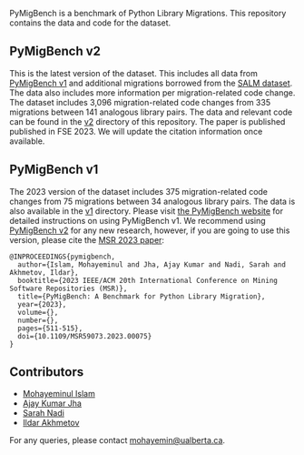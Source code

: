 PyMigBench is a benchmark of Python Library Migrations. 
This repository contains the data and code for the dataset.


## PyMigBench v2
This is the latest version of the dataset.
This includes all data from [PyMigBench v1](#pymigbench-v1) and additional migrations borrowed from the [SALM dataset](https://ieeexplore.ieee.org/document/10123560).
The data also includes more information per migration-related code change.
The dataset includes 3,096 migration-related code changes from 335 migrations between 141 analogous library pairs.
The data and relevant code can be found in the [v2](/v2) directory of this repository.
The paper is published published in FSE 2023.
We will update the citation information once available.

## PyMigBench v1
The 2023 version of the dataset includes 375 migration-related code changes from 75 migrations between 34 analogous library pairs.
The data is also available in the [v1](/v1) directory.
Please visit [the PyMigBench website](https://ualberta-smr.github.io/PyMigBench) for detailed instructions on using PyMigBench v1. 
We recommend using [PyMigBench v2](#pymigbench-v2) for any new research,
however, if you are going to use this version, please cite the [MSR 2023 paper](https://ieeexplore.ieee.org/abstract/document/10174111):

```
@INPROCEEDINGS{pymigbench,
  author={Islam, Mohayeminul and Jha, Ajay Kumar and Nadi, Sarah and Akhmetov, Ildar},
  booktitle={2023 IEEE/ACM 20th International Conference on Mining Software Repositories (MSR)}, 
  title={PyMigBench: A Benchmark for Python Library Migration}, 
  year={2023},
  volume={},
  number={},
  pages={511-515},
  doi={10.1109/MSR59073.2023.00075}
}
```


## Contributors
- [Mohayeminul Islam](https://mohayemin.github.io/)
- [Ajay Kumar Jha](https://hifromajay.github.io/)
- [Sarah Nadi](https://sarahnadi.org/)
- [Ildar Akhmetov](https://ildarakhmetov.com/)  

For any queries, please contact mohayemin@ualberta.ca.